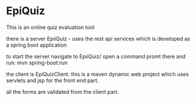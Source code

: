 # EpiQuiz


This is an online quiz evaluation tool

there is a server EpiiQuiz - uses the rest api services which is developed as a spring boot application

to start the server navigate to EpiiQuiz/   open a command promt there and run: mvn spring-boot:run



the client is EpiQuizClient.
this is a maven dynamic web project which uses servlets and jsp for the front end part.

all the forms are validated from the client part.
